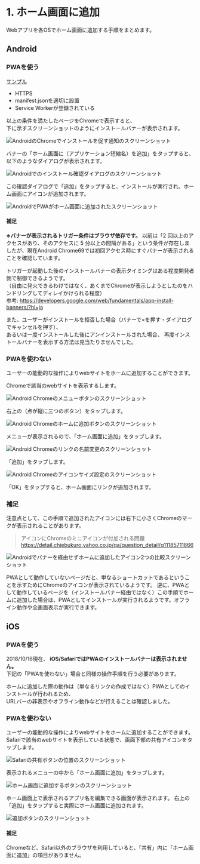 # 1. ホーム画面に追加

Webアプリを各OSでホーム画面に追加する手順をまとめます。

## Android

### PWAを使う

[サンプル](https://huruikagi.github.io/pwa-test/add-to-home.html)

+ HTTPS
+ manifest.jsonを適切に設置
+ Service Workerが登録されている

以上の条件を満たしたページをChromeで表示すると、  
下に示すスクリーンショットのようにインストールバナーが表示されます。

![AndroidのChromeでインストールを促す通知のスクリーンショット](./image/add-to-home-android-pwa-1.png)

バナーの「ホーム画面に（アプリケーション短縮名）を追加」をタップすると、以下のようなダイアログが表示されます。

![Androidでのインストール確認ダイアログのスクリーンショット](./image/add-to-home-android-pwa-2.png)

この確認ダイアログで「追加」をタップすると、インストールが実行され、ホーム画面にアイコンが追加されます。

![AndroidでPWAがホーム画面に追加されたスクリーンショット](./image/add-to-home-android-pwa-3.png)

#### 補足

**※バナーが表示されるトリガー条件はブラウザ依存です。**
以前は「2 回以上のアクセスがあり、そのアクセスに 5 分以上の間隔がある」という条件が存在しましたが、現在Android Chrome69では初回アクセス時にすぐバナーが表示されることを確認しています。

トリガーが起動した後のインストールバナーの表示タイミングはある程度開発者側で制御できるようです。  
（自由に発火できるわけではなく、あくまでChromeが表示しようとしたのをハンドリングしてディレイかけられる程度）  
参考: https://developers.google.com/web/fundamentals/app-install-banners/?hl=ja

また、ユーザーがインストールを拒否した場合（バナーで×を押す・ダイアログでキャンセルを押す）、  
あるいは一度インストールした後にアンインストールされた場合、
再度インストールバナーを表示する方法は見当たりませんでした。

### PWAを使わない

ユーザーの能動的な操作によりwebサイトをホームに追加することができます。

Chromeで該当のwebサイトを表示するします。

![Android Chromeのメニューボタンのスクリーンショット](./image/add-to-home-android-manual-1.png)

右上の（点が縦に三つのボタン）をタップします。

![Android Chromeのホームに追加ボタンのスクリーンショット](./image/add-to-home-android-manual-2.png)

メニューが表示されるので、「ホーム画面に追加」をタップします。

![Android Chromeのリンクの名前変更のスクリーンショット](./image/add-to-home-android-manual-3.png)

「追加」をタップします。

![Android Chromeのアイコンサイズ設定のスクリーンショット](./image/add-to-home-android-manual-4.png)

「OK」をタップすると、ホーム画面にリンクが追加されます。

### 補足

注意点として、この手順で追加されたアイコンには右下に小さくChromeのマークが表示されることがあります。
> アイコンにChromeのミニアイコンが付加される問題
> https://detail.chiebukuro.yahoo.co.jp/qa/question_detail/q11185711866

![Androidでバナーを経由せずホームに追加したアイコン2つの比較スクリーンショット](./image/add-to-home-android-notpwa.png)

PWAとして動作していないページだと、単なるショートカットであるということを示すためにChromeのアイコンが表示されているようです。
逆に、PWAとして動作しているページを（インストールバナー経由ではなく）この手順でホームに追加した場合は、PWAとしてインストールが実行されるようです。オフライン動作や全画面表示が実行できます。

## iOS

### PWAを使う

2018/10/16現在、 **iOS/SafariではPWAのインストールバナーは表示されません。**  
下記の「PWAを使わない」場合と同様の操作手順を行う必要があります。

ホームに追加した際の動作は（単なるリンクの作成ではなく）PWAとしてのインストールが行われるため、  
URLバーの非表示やオフライン動作などが行えることは確認しました。

### PWAを使わない

ユーザーの能動的な操作によりwebサイトをホームに追加することができます。  
Safariで該当のwebサイトを表示している状態で、画面下部の共有アイコンをタップします。

![Safariの共有ボタンの位置のスクリーンショット](./image/add-to-home-ios-manual-1.png)

表示されるメニューの中から「ホーム画面に追加」をタップします。

![ホーム画面に追加するボタンのスクリーンショット](./image/add-to-home-ios-manual-2.png)

ホーム画面上で表示されるアプリ名を編集できる画面が表示されます。
右上の「追加」をタップすると実際にホーム画面に追加されます。

![追加ボタンのスクリーンショット](./image/add-to-home-ios-manual-3.png)

#### 補足

Chromeなど、Safari以外のブラウザを利用していると、「共有」内に「ホーム画面に追加」の項目がありません。

